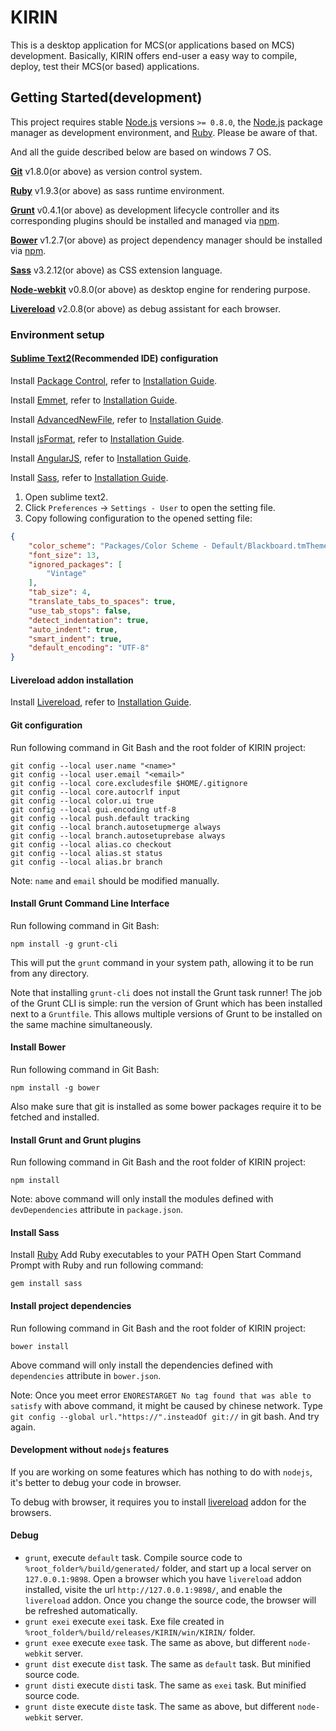 KIRIN
=====

This is a desktop application for MCS(or applications based on MCS) development. Basically, KIRIN offers end-user a easy way to compile, deploy, test their MCS(or based) applications.

## Getting Started(development)

This project requires stable [Node.js](http://nodejs.org/) versions `>= 0.8.0`, the [Node.js](http://nodejs.org/) package manager as development environment, and [Ruby](http://www.ruby-lang.org/). Please be aware of that.

And all the guide described below are based on windows 7 OS.

<b>[Git](http://git-scm.com/downloads)</b> v1.8.0(or above) as  version control system.

<b>[Ruby](http://www.ruby-lang.org/)</b> v1.9.3(or above) as sass runtime environment.

<b>[Grunt](http://gruntjs.com/)</b> v0.4.1(or above) as development lifecycle controller and its corresponding plugins should be installed and managed via [npm](https://npmjs.org/).

<b>[Bower](http://bower.io/)</b> v1.2.7(or above) as project dependency manager should be installed via [npm](https://npmjs.org/).

<b>[Sass](http://sass-lang.com/)</b> v3.2.12(or above) as CSS extension language.

<b>[Node-webkit](https://github.com/rogerwang/node-webkit)</b> v0.8.0(or above) as desktop engine for rendering purpose.

<b>[Livereload](http://livereload.com/)</b> v2.0.8(or above) as debug assistant for each browser.

### Environment setup

#### [Sublime Text2](http://www.sublimetext.com/)(Recommended IDE) configuration

Install [Package Control](https://sublime.wbond.net/), refer to [Installation Guide](https://sublime.wbond.net/installation).

Install [Emmet](http://emmet.io/), refer to [Installation Guide](https://github.com/sergeche/emmet-sublime#how-to-install).

Install [AdvancedNewFile](https://github.com/skuroda/Sublime-AdvancedNewFile), refer to [Installation Guide](https://github.com/skuroda/Sublime-AdvancedNewFile#installation).

Install [jsFormat](https://github.com/jdc0589/JsFormat), refer to [Installation Guide](https://github.com/jdc0589/JsFormat#install).

Install [AngularJS](https://github.com/angular-ui/AngularJS-sublime-package), refer to [Installation Guide](https://github.com/angular-ui/AngularJS-sublime-package#installation-options).

Install [Sass](https://github.com/nathos/sass-textmate-bundle), refer to [Installation Guide](https://github.com/nathos/sass-textmate-bundle#sublime-text-2-installation).

1. Open sublime text2.
2. Click `Preferences` -> `Settings - User` to open the setting file.
3. Copy following configuration to the opened setting file:

```JSON
{
    "color_scheme": "Packages/Color Scheme - Default/Blackboard.tmTheme",
    "font_size": 13,
    "ignored_packages": [
        "Vintage"
    ],
    "tab_size": 4,
    "translate_tabs_to_spaces": true,
    "use_tab_stops": false,
    "detect_indentation": true,
    "auto_indent": true,
    "smart_indent": true,
    "default_encoding": "UTF-8"
}
```

#### Livereload addon installation

Install [Livereload](http://livereload.com/), refer to [Installation Guide](http://feedback.livereload.com/knowledgebase/articles/86242-how-do-i-install-and-use-the-browser-extensions-).

#### Git configuration

Run following command in Git Bash and the root folder of KIRIN project:

```shell
git config --local user.name "<name>"
git config --local user.email "<email>"
git config --local core.excludesfile $HOME/.gitignore
git config --local core.autocrlf input
git config --local color.ui true
git config --local gui.encoding utf-8
git config --local push.default tracking
git config --local branch.autosetupmerge always
git config --local branch.autosetuprebase always
git config --local alias.co checkout
git config --local alias.st status
git config --local alias.br branch
```

Note: `name` and `email` should be modified manually.

#### Install Grunt Command Line Interface

Run following command in Git Bash:

```shell
npm install -g grunt-cli
```

This will put the `grunt` command in your system path, allowing it to be run from any directory.

Note that installing `grunt-cli` does not install the Grunt task runner! The job of the Grunt CLI is simple: run the version of Grunt which has been installed next to a `Gruntfile`. This allows multiple versions of Grunt to be installed on the same machine simultaneously.

#### Install Bower

Run following command in Git Bash:

```shell
npm install -g bower
```

Also make sure that git is installed as some bower packages require it to be fetched and installed.

#### Install Grunt and Grunt plugins

Run following command in Git Bash and the root folder of KIRIN project:

```shell
npm install
```

Note: above command will only install the modules defined with `devDependencies` attribute in `package.json`.

#### Install Sass

Install [Ruby](http://rubyinstaller.org/downloads)
Add Ruby executables to your PATH
Open Start Command Prompt with Ruby and run following command:

```shell
gem install sass
```

#### Install project dependencies

Run following command in Git Bash and the root folder of KIRIN project:

```shell
bower install
```

Above command will only install the dependencies defined with `dependencies` attribute in `bower.json`.

Note: Once you meet error `ENORESTARGET No tag found that was able to satisfy` with above command, it might be caused by chinese network. Type `git config --global url."https://".insteadOf git://` in git bash. And try again.

#### Development without `nodejs` features

If you are working on some features which has nothing to do with `nodejs`, it's better to debug your code in browser.

To debug with browser, it requires you to install [livereload](http://livereload.com/) addon for the browsers.

#### Debug

* `grunt`, execute `default` task. Compile source code to `%root_folder%/build/generated/` folder, and start up a local server on `127.0.0.1:9898`. Open a browser which you have `livereload` addon installed, visite the url `http://127.0.0.1:9898/`, and enable the `livereload` addon. Once you change the source code, the browser will be refreshed automatically.
* `grunt exei` execute `exei` task. Exe file created in `%root_folder%/build/releases/KIRIN/win/KIRIN/` folder.
* `grunt exee` execute `exee` task. The same as above, but different `node-webkit` server.
* `grunt dist` execute `dist` task. The same as `default` task. But minified source code.
* `grunt disti` execute `disti` task. The same as `exei` task. But minified source code.
* `grunt diste` execute `diste` task. The same as above, but different `node-webkit` server.

